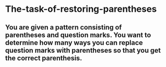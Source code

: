 # The-task-of-restoring-parentheses
## You are given a pattern consisting of parentheses and question marks. You want to determine how many ways you can replace question marks with parentheses so that you get the correct parenthesis.
